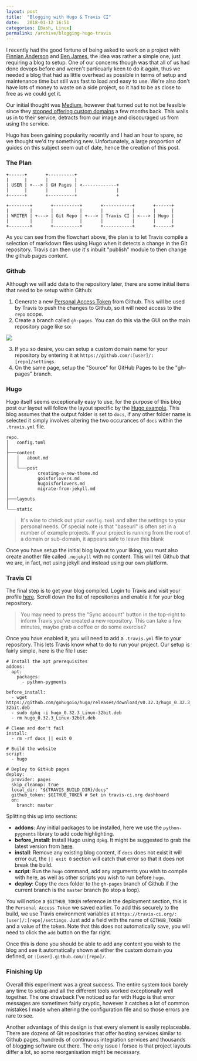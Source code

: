```yaml
---
layout: post
title:  "Blogging with Hugo & Travis CI"
date:   2018-01-12 16:51
categories: [Bash, Linux]
permalink: /archive/blogging-hugo-travis
---
```


I recently had the good fortune of being asked to work on a project with [Finnian Anderson](https://finnian.io/) and [Ben James](https://benjames.io/), the idea was rather a simple one, just requiring a blog to setup.  One of our concerns though was that all of us had done devops before and weren't particuarly keen to do it again, thus we needed a blog that had as little overhead as possible in terms of setup and maintenance time but still was fast to load and easy to use.  We're also don't have lots of money to waste on a side project, so it had to be as close to free as we could get it.

Our initial thought was [Medium](http://medium.com/), however that turned out to not be feasible since they [stopped offering custom domains](https://help.medium.com/hc/en-us/articles/115005579728-Custom-domains-on-Medium) a few months back.  This walls us in to their service, detracts from our image and discouraged us from using the service.

Hugo has been gaining popularity recently and I had an hour to spare, so we thought we'd try something new.  Unfortunately, a large proportion of guides on this subject seem out of date, hence the creation of this post.

### The Plan

```
+------+       +----------+
|      |       |          |
| USER | +---> | GH Pages | <-------------+
|      |       |          |               |
+------+       +----------+               +

+--------+       +----------+       +-----------+       +------+
|        |       |          |       |           |       |      |
| WRITER | +---> | Git Repo | +---> | Travis CI | <---> | Hugo |
|        |       |          |       |           |       |      |
+--------+       +----------+       +-----------+       +------+
```

As you can see from the flowchart above, the plan is to let Travis compile a selection of markdown files using Hugo when it detects a change in the Git repository. Travis can then use it's inbuilt "publish" module to then change the github pages content.

### Github

Although we will add data to the repository later, there are some initial items that need to be setup within Github:

1. Generate a new [Personal Access Token](https://github.com/settings/tokens) from Github.  This will be used by Travis to push the changes to Github, so it will need access to the `repo` scope.
2. Create a branch called `gh-pages`.  You can do this via the GUI on the main repository page like so:

![](https://puu.sh/yZQYO/210fe701a8.png)

3. If you so desire, you can setup a custom domain name for your repository by entering it at `https://github.com/:[user]/:[repo]/settings`.
4. On the same page, setup the "Source" for GitHub Pages to be the "gh-pages" branch.

### Hugo

Hugo itself seems exceptionally easy to use, for the purpose of this blog post our layout will follow the layout specific by the [Hugo example](https://github.com/gohugoio/hugoBasicExample).  This blog assumes that the output folder is set to `docs`, if any other folder name is selected it simply involves altering the two occurances of `docs` within the `.travis.yml` file.

```
repo.
│   config.toml
│
├───content
│   │   about.md
│   │
│   └───post
│           creating-a-new-theme.md
│           goisforlovers.md
│           hugoisforlovers.md
│           migrate-from-jekyll.md
│
├───layouts
│
└───static
```

> It's wise to check out your `config.toml` and alter the settings to your personal needs.  Of special note is that "baseurl" is often set in a number of example projects.  If your project is running from the root of a domain or sub-domain, it appears safe to leave this blank

Once you have setup the initial blog layout to your liking, you must also create another file called `.nojekyll` with no content.  This will tell Github that we are, in fact, not using jekyll and instead using our own platform.

### Travis CI

The final step is to get your blog compiled.  Login to Travis and visit your profile [here](https://travis-ci.org/profile).  Scroll down the list of repositories and enable it for your blog repository.

> You may need to press the "Sync account" button in the top-right to inform Travis you've created a new repository.  This can take a few minutes, maybe grab a coffee or do some exercise?

Once you have enabled it, you will need to add a `.travis.yml` file to your repository.  This lets Travis know what to do to run your project.  Our setup is fairly simple, here is the file I use:

```
# Install the apt prerequisites
addons:
  apt:
    packages:
      - python-pygments
      
before_install:
  - wget https://github.com/gohugoio/hugo/releases/download/v0.32.3/hugo_0.32.3_Linux-32bit.deb
  - sudo dpkg -i hugo_0.32.3_Linux-32bit.deb
  - rm hugo_0.32.3_Linux-32bit.deb
  
# Clean and don't fail
install:
  - rm -rf docs || exit 0

# Build the website
script:
  - hugo

# Deploy to GitHub pages
deploy:
  provider: pages
  skip_cleanup: true
  local_dir: "${TRAVIS_BUILD_DIR}/docs"
  github_token: $GITHUB_TOKEN # Set in travis-ci.org dashboard
  on:
    branch: master
```

Splitting this up into sections:

- **addons**: Any initial packages to be installed, here we use the `python-pygments` library to add code highlighting.
- **before_install**: Install Hugo using `dpkg`.  It might be suggested to grab the latest version from [here](https://github.com/gohugoio/hugo/releases).
- **install**: Remove any existing blog content, if `docs` does not exist it will error out, the `|| exit 0` section will catch that error so that it does not break the build.
- **script**: Run the `hugo` command, add any arguments you wish to compile with here, as well as other scripts you wish to run before `hugo`.
- **deploy**: Copy the `docs` folder to the `gh-pages` branch of Github if the current branch is the `master` branch (to stop a loop).

You will notice a `$GITHUB_TOKEN` reference in the deployment section, this is the `Personal Access Token` we saved earlier.  To add this securely to the build, we use Travis environment variables at `https://travis-ci.org/:[user]/:[repo]/settings`.  Just add a field with the name of `GITHUB_TOKEN` and a value of the token.  Note that this does not automatically save, you will need to click the `add` button on the far right.

Once this is done you should be able to add any content you wish to the blog and see it automatically shown at either the custom domain you defined, or `:[user].github.com/:[repo]/`.

### Finishing Up

Overall this experiment was a great success.  The entire system took barely any time to setup and all the different tools worked exceptionally well together.  The one drawback I've noticed so far with Hugo is that error messages are sometimes fairly cryptic, however it catches a lot of common mistakes I made when altering the configuration file and so those errors are rare to see.

Another advantage of this design is that every element is easily replaceable.  There are dozens of Git repositories that offer hosting services similar to Github pages, hundreds of continuous integration services and thousands of blogging software out there.  The only issue I forsee is that project layouts differ a lot, so some reorganisation might be necessary.  
